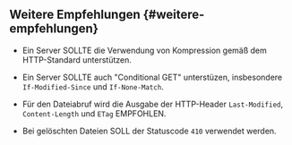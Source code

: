 ## Weitere Empfehlungen {#weitere-empfehlungen}

* Ein Server SOLLTE die Verwendung von Kompression gemäß dem HTTP-Standard
unterstützen.

* Ein Server SOLLTE auch "Conditional GET" unterstüzen, insbesondere
`If-Modified-Since` und `If-None-Match`.

* Für den Dateiabruf wird die Ausgabe der HTTP-Header `Last-Modified`,
`Content-Length` und `ETag` EMPFOHLEN.

* Bei gelöschten Dateien SOLL der Statuscode `410` verwendet werden.
